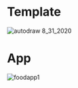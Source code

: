 # Template
![autodraw 8_31_2020](https://user-images.githubusercontent.com/44818390/91691096-be9bcc00-eb6f-11ea-8609-1b4e920ac6ee.png)

# App
![foodapp1](https://user-images.githubusercontent.com/44818390/91691021-98762c00-eb6f-11ea-9562-162b7263785f.PNG)


